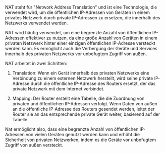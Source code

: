 NAT steht für "Network Address Translation" und ist eine Technologie, die verwendet wird, um die öffentlichen IP-Adressen von Geräten in einem privates Netzwerk durch private IP-Adressen zu ersetzen, die innerhalb des Netzwerks verwendet werden.

NAT wird häufig verwendet, um eine begrenzte Anzahl von öffentlichen IP-Adressen effektiver zu nutzen, da eine große Anzahl von Geräten in einem privaten Netzwerk hinter einer einzigen öffentlichen IP-Adresse versteckt werden kann. Es ermöglicht auch die Verbergung der Geräte und Services innerhalb des privaten Netzwerks vor unbefugtem Zugriff von außen.

NAT arbeitet in zwei Schritten:

1.  Translation: Wenn ein Gerät innerhalb des privaten Netzwerks eine Verbindung zu einem externen Netzwerk herstellt, wird seine private IP-Adresse durch die öffentliche IP-Adresse des Routers ersetzt, der das private Netzwerk mit dem Internet verbindet.
    
2.  Mapping: Der Router erstellt eine Tabelle, die die Zuordnung von privaten und öffentlichen IP-Adressen verfolgt. Wenn Daten von außen an die öffentliche IP-Adresse des Routers gesendet werden, leitet der Router sie an das entsprechende private Gerät weiter, basierend auf der Tabelle.
    

Nat ermöglicht also, dass eine begrenzte Anzahl von öffentlichen IP-Adressen von vielen Geräten genutzt werden kann und erhöht die Sicherheit von privaten Netzwerken, indem es die Geräte vor unbefugtem Zugriff von außen versteckt.